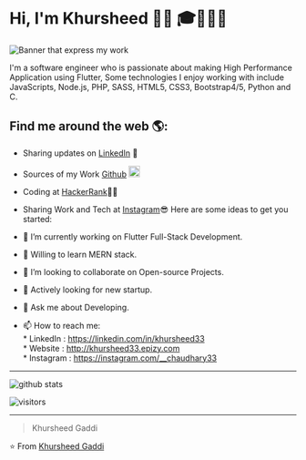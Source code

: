 # Hi, I'm Khursheed 👋🏾 🎓👨🏻‍💻

<img src="https://images.unsplash.com/photo-1550439062-609e1531270e?ixid=MnwxMjA3fDB8MHxwaG90by1wYWdlfHx8fGVufDB8fHx8&ixlib=rb-1.2.1&auto=format&fit=crop&w=1050&q=80" alt="Banner that express my work">

I'm a software engineer who is passionate about making High Performance Application using Flutter, Some technologies I enjoy working with include JavaScripts, Node.js, PHP,  SASS, HTML5, CSS3, Bootstrap4/5, Python and C.


## Find me around the web 🌎:
- Sharing updates on <a href="https://www.linkedin.com/in/khursheed33/">LinkedIn</a> 💼
- Sources of my Work <a href="https://github.com/khursheed33/khursheed33">Github</a>  <img src="https://cdn.pixabay.com/photo/2017/08/05/11/24/logo-2582757_960_720.png"  height="20" width="20" alt="Github Icon">
- Coding at <a href="https://www.hackerrank.com/khursheed33">HackerRank</a>👨‍💻
- Sharing Work and Tech at <a href="https://www.instagram.com/flutterians/">Instagram</a>😎
Here are some ideas to get you started:

- 🔭 I’m currently working on Flutter Full-Stack Development.
- 🌱 Willing to learn MERN stack.
- 👯 I’m looking to collaborate on Open-source Projects.
- 🤔 Actively looking for new startup.
- 💬 Ask me about Developing.
- 📫 How to reach me: <br/>* LinkedIn : https://linkedin.com/in/khursheed33 <br/>* Website : http://khursheed33.epizy.com<br/>* Instagram : https://instagram.com/__chaudhary33

______________________________________________________________________________________
![github stats](https://github-readme-stats.vercel.app/api?username=khursheed33&show_icons=true)

![visitors](https://visitor-badge.glitch.me/badge?page_id=khursheed33.khursheed33) 

---------------------------------------------------------------------------------------------------------------------------------------------------------------------------------
> Khursheed Gaddi

⭐️ From [Khursheed Gaddi](http://www.github.com/khursheed33)
